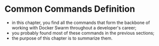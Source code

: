 # Common Commands Definition

- in this chapter, you find all the commands that form the backbone of working with Docker Swarm throughout a developer's career;
- you probably found most of these commands in the previous sections;
- the purpose of this chapter is to summarize them.
